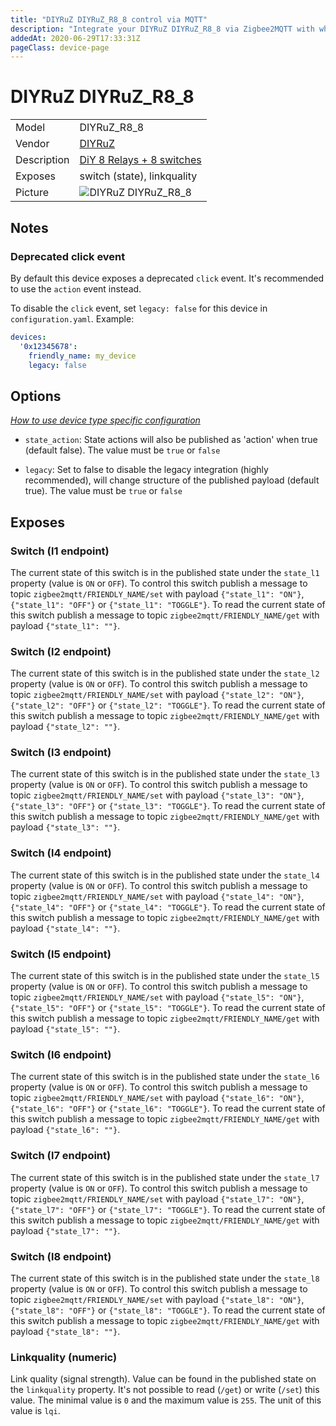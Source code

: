 ```yaml
---
title: "DIYRuZ DIYRuZ_R8_8 control via MQTT"
description: "Integrate your DIYRuZ DIYRuZ_R8_8 via Zigbee2MQTT with whatever smart home infrastructure you are using without the vendor's bridge or gateway."
addedAt: 2020-06-29T17:33:31Z
pageClass: device-page
---
```


<!-- !!!! -->
<!-- ATTENTION: This file is auto-generated through docgen! -->
<!-- You can only edit the "Notes"-Section between the two comment lines "Notes BEGIN" and "Notes END". -->
<!-- Do not use h1 or h2 heading within "## Notes"-Section. -->
<!-- !!!! -->

# DIYRuZ DIYRuZ_R8_8

|     |     |
|-----|-----|
| Model | DIYRuZ_R8_8  |
| Vendor  | [DIYRuZ](/supported-devices/#v=DIYRuZ)  |
| Description | [DiY 8 Relays + 8 switches](https://modkam.ru/?p=1638) |
| Exposes | switch (state), linkquality |
| Picture | ![DIYRuZ DIYRuZ_R8_8](https://www.zigbee2mqtt.io/images/devices/DIYRuZ_R8_8.jpg) |


<!-- Notes BEGIN: You can edit here. Add "## Notes" headline if not already present. -->
## Notes


### Deprecated click event
By default this device exposes a deprecated `click` event. It's recommended to use the `action` event instead.

To disable the `click` event, set `legacy: false` for this device in `configuration.yaml`. Example:

```yaml
devices:
  '0x12345678':
    friendly_name: my_device
    legacy: false
```
<!-- Notes END: Do not edit below this line -->



## Options
*[How to use device type specific configuration](../guide/configuration/devices-groups.md#specific-device-options)*

* `state_action`: State actions will also be published as 'action' when true (default false). The value must be `true` or `false`

* `legacy`: Set to false to disable the legacy integration (highly recommended), will change structure of the published payload (default true). The value must be `true` or `false`


## Exposes

### Switch (l1 endpoint)
The current state of this switch is in the published state under the `state_l1` property (value is `ON` or `OFF`).
To control this switch publish a message to topic `zigbee2mqtt/FRIENDLY_NAME/set` with payload `{"state_l1": "ON"}`, `{"state_l1": "OFF"}` or `{"state_l1": "TOGGLE"}`.
To read the current state of this switch publish a message to topic `zigbee2mqtt/FRIENDLY_NAME/get` with payload `{"state_l1": ""}`.

### Switch (l2 endpoint)
The current state of this switch is in the published state under the `state_l2` property (value is `ON` or `OFF`).
To control this switch publish a message to topic `zigbee2mqtt/FRIENDLY_NAME/set` with payload `{"state_l2": "ON"}`, `{"state_l2": "OFF"}` or `{"state_l2": "TOGGLE"}`.
To read the current state of this switch publish a message to topic `zigbee2mqtt/FRIENDLY_NAME/get` with payload `{"state_l2": ""}`.

### Switch (l3 endpoint)
The current state of this switch is in the published state under the `state_l3` property (value is `ON` or `OFF`).
To control this switch publish a message to topic `zigbee2mqtt/FRIENDLY_NAME/set` with payload `{"state_l3": "ON"}`, `{"state_l3": "OFF"}` or `{"state_l3": "TOGGLE"}`.
To read the current state of this switch publish a message to topic `zigbee2mqtt/FRIENDLY_NAME/get` with payload `{"state_l3": ""}`.

### Switch (l4 endpoint)
The current state of this switch is in the published state under the `state_l4` property (value is `ON` or `OFF`).
To control this switch publish a message to topic `zigbee2mqtt/FRIENDLY_NAME/set` with payload `{"state_l4": "ON"}`, `{"state_l4": "OFF"}` or `{"state_l4": "TOGGLE"}`.
To read the current state of this switch publish a message to topic `zigbee2mqtt/FRIENDLY_NAME/get` with payload `{"state_l4": ""}`.

### Switch (l5 endpoint)
The current state of this switch is in the published state under the `state_l5` property (value is `ON` or `OFF`).
To control this switch publish a message to topic `zigbee2mqtt/FRIENDLY_NAME/set` with payload `{"state_l5": "ON"}`, `{"state_l5": "OFF"}` or `{"state_l5": "TOGGLE"}`.
To read the current state of this switch publish a message to topic `zigbee2mqtt/FRIENDLY_NAME/get` with payload `{"state_l5": ""}`.

### Switch (l6 endpoint)
The current state of this switch is in the published state under the `state_l6` property (value is `ON` or `OFF`).
To control this switch publish a message to topic `zigbee2mqtt/FRIENDLY_NAME/set` with payload `{"state_l6": "ON"}`, `{"state_l6": "OFF"}` or `{"state_l6": "TOGGLE"}`.
To read the current state of this switch publish a message to topic `zigbee2mqtt/FRIENDLY_NAME/get` with payload `{"state_l6": ""}`.

### Switch (l7 endpoint)
The current state of this switch is in the published state under the `state_l7` property (value is `ON` or `OFF`).
To control this switch publish a message to topic `zigbee2mqtt/FRIENDLY_NAME/set` with payload `{"state_l7": "ON"}`, `{"state_l7": "OFF"}` or `{"state_l7": "TOGGLE"}`.
To read the current state of this switch publish a message to topic `zigbee2mqtt/FRIENDLY_NAME/get` with payload `{"state_l7": ""}`.

### Switch (l8 endpoint)
The current state of this switch is in the published state under the `state_l8` property (value is `ON` or `OFF`).
To control this switch publish a message to topic `zigbee2mqtt/FRIENDLY_NAME/set` with payload `{"state_l8": "ON"}`, `{"state_l8": "OFF"}` or `{"state_l8": "TOGGLE"}`.
To read the current state of this switch publish a message to topic `zigbee2mqtt/FRIENDLY_NAME/get` with payload `{"state_l8": ""}`.

### Linkquality (numeric)
Link quality (signal strength).
Value can be found in the published state on the `linkquality` property.
It's not possible to read (`/get`) or write (`/set`) this value.
The minimal value is `0` and the maximum value is `255`.
The unit of this value is `lqi`.

